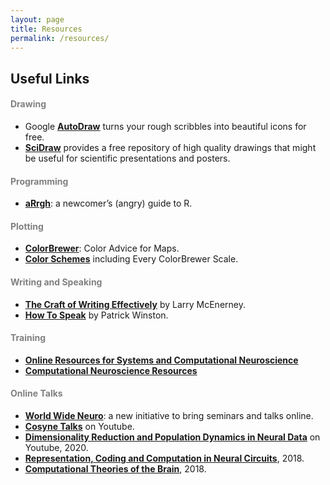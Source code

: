 ```yaml
---
layout: page
title: Resources
permalink: /resources/
---
```


## Useful Links

<h4 style="color:gray">Drawing</h4> 

* Google [**AutoDraw**](https://www.autodraw.com/) turns your rough scribbles into beautiful icons for free.<br>
* [**SciDraw**](https://scidraw.io/) provides a free repository of high quality drawings that might be useful for scientific presentations and posters.

<h4 style="color:gray">Programming</h4>

* [**aRrgh**](http://arrgh.tim-smith.us/): a newcomer’s (angry) guide to R.

<h4 style="color:gray">Plotting</h4>

* [**ColorBrewer**](https://colorbrewer2.org/#type=sequential&scheme=BuGn&n=3): Color Advice for Maps.<br>
* [**Color Schemes**](https://observablehq.com/@d3/color-schemes) including Every ColorBrewer Scale.

<h4 style="color:gray">Writing and Speaking</h4>

* [**The Craft of Writing Effectively**](https://www.youtube.com/watch?v=vtIzMaLkCaM) by Larry McEnerney.<br>
* [**How To Speak**](https://www.youtube.com/watch?v=Unzc731iCUY) by Patrick Winston.

<h4 style="color:gray">Training</h4>

* [**Online Resources for Systems and Computational Neuroscience**](https://www.simonsfoundation.org/collaborations/global-brain/online-resources-for-systems-and-computational-neuroscience/)<br>
* [**Computational Neuroscience Resources**](http://neural-reckoning.org/comp-neuro-resources.html)

<h4 style="color:gray">Online Talks</h4>

* [**World Wide Neuro**](https://www.world-wide.org/Neuro/): a new initiative to bring seminars and talks online.<br>
* [**Cosyne Talks**](https://www.youtube.com/channel/UCzOTbZTHTubFNjANAR33AAg) on Youtube.<br>
* [**Dimensionality Reduction and Population Dynamics in Neural Data**](https://www.youtube.com/playlist?list=PLonWNO9SywvIKGnlOVrc-6tAGyB14lXfy) on Youtube, 2020.<br>
* [**Representation, Coding and Computation in Neural Circuits**](https://simons.berkeley.edu/workshops/schedule/5382), 2018.<br>
* [**Computational Theories of the Brain**](https://simons.berkeley.edu/workshops/schedule/5386), 2018.<br>
